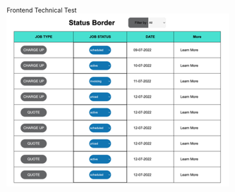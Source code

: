 Frontend Technical Test
![image](https://github.com/2005lya/2005lya/blob/main/Screen%20Shot%202022-09-08%20at%201.26.37%20PM.png)
